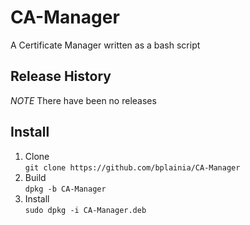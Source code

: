 # CA-Manager
A Certificate Manager written as a bash script

## Release History
*NOTE* There have been no releases

## Install

1. Clone  
````git clone https://github.com/bplainia/CA-Manager````
2. Build  
````dpkg -b CA-Manager````
3. Install  
````sudo dpkg -i CA-Manager.deb````

